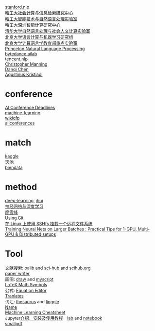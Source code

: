 [stanford.nlp](https://nlp.stanford.edu/)  
[哈工大社会计算与信息检索研究中心](http://ir.hit.edu.cn/)  
[哈工大智能技术与自然语言处理实验室](http://insun.hit.edu.cn/)  
[哈工大深圳智能计算研究中心](http://icrc.hitsz.edu.cn/index.htm)  
[清华大学自然语言处理与社会人文计算实验室](http://nlp.csai.tsinghua.edu.cn/site2/index.php/zh)  
[北京大学语言计算与机器学习研究组](http://lanco.pku.edu.cn/members/index.htm)  
[北京大学计算语言学教育部重点实验室](http://klcl.pku.edu.cn/sysgk/jj/index.htm)  
[Princeton Natural Language Processing](http://nlp.cs.princeton.edu/)  
[bytedance.ailab](https://ailab.bytedance.com/)  
[tencent.nlp](https://ai.tencent.com/ailab/nlp/)  
[Christopher Manning](https://nlp.stanford.edu/manning/)  
[Danqi Chen](https://cs.stanford.edu/~danqi/)  
[Agustinus Kristiadi](https://wiseodd.github.io/techblog/)  


# conference
[AI Conference Deadlines](https://aideadlin.es/?sub=ML)  
[machine-learning](http://www.guide2research.com/topconf/machine-learning)  
[wikicfp](http://www.wikicfp.com/cfp/)  
[allconferences](http://www.allconferences.com/)  


# match
[kaggle](https://www.kaggle.com/)  
[天池](https://tianchi.aliyun.com/home/)  
[biendata](https://www.biendata.com/)  


# method
[deep-learning](https://www.sagivtech.com/deep-learning/), [jhui](https://jhui.github.io/)  
[神经网络与深度学习](https://nndl.github.io/)  
[廖雪峰](https://www.liaoxuefeng.com/)  
[Using Git](https://gist.github.com/hofmannsven/6814451)  
[在 Linux 上使用 SSHfs 挂载一个远程文件系统](https://linux.cn/article-6586-1.html)  
[Training Neural Nets on Larger Batches : Practical Tips for 1-GPU, Multi-GPU & Distributed setups](https://medium.com/huggingface/training-larger-batches-practical-tips-on-1-gpu-multi-gpu-distributed-setups-ec88c3e51255)  


# Tool  
文献搜索: [oalib](http://www.oalib.com/) and [sci-hub](https://sci-hub.org.cn/) and [scihub.org](https://scihub.org/search/)  
[paper writer](http://www.phrasebank.manchester.ac.uk/)  
画图: [draw](https://www.draw.io/) and [myscript](https://webdemo.myscript.com/)   
[LaTeX Math Symbols](http://web.ift.uib.no/Teori/KURS/WRK/TeX/symALL.html)  
公式: [Equation Editor](http://latex.codecogs.com/eqneditor/editor.php?mode=NEW)  
[Tranlates](http://dict.cnki.net/)  
词汇: [thesaurus](https://www.thesaurus.com/) and [linggle](https://linggle.com/)  
[Name](http://acronymify.com/)  
[Machine Learning Cheatsheet](https://ml-cheatsheet.readthedocs.io/en/latest/)  
Jupyter[介绍、安装及使用教程](https://www.jianshu.com/p/91365f343585)　[lab](https://www.blopig.com/blog/2018/03/running-jupyter-notebook-on-a-remote-server-via-ssh/) and [notebook](https://ljvmiranda921.github.io/notebook/2018/01/31/running-a-jupyter-notebook/)  
[smallpdf](https://smallpdf.com/cn/)  


